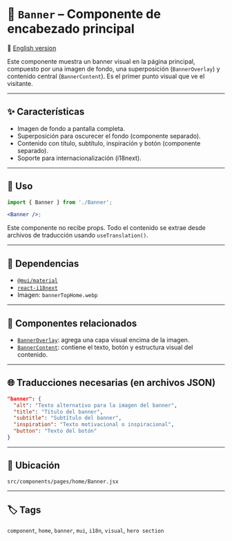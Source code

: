 # 📸 `Banner` – Componente de encabezado principal

🔗 [English version](./Banner.en.md)

Este componente muestra un banner visual en la página principal, compuesto por una imagen de fondo, una superposición (`BannerOverlay`) y contenido central (`BannerContent`). Es el primer punto visual que ve el visitante.

---

## ✨ Características

- Imagen de fondo a pantalla completa.
- Superposición para oscurecer el fondo (componente separado).
- Contenido con título, subtítulo, inspiración y botón (componente separado).
- Soporte para internacionalización (i18next).

---

## 🧩 Uso

```jsx
import { Banner } from './Banner';

<Banner />;
```

Este componente no recibe props. Todo el contenido se extrae desde archivos de traducción usando `useTranslation()`.

---

## 🧠 Dependencias

- [`@mui/material`](https://mui.com/)
- [`react-i18next`](https://react.i18next.com/)
- Imagen: `bannerTopHome.webp`

---

## 🧱 Componentes relacionados

- [`BannerOverlay`](./BannerOverlay.jsx): agrega una capa visual encima de la imagen.
- [`BannerContent`](./BannerContent.jsx): contiene el texto, botón y estructura visual del contenido.

---

## 🌐 Traducciones necesarias (en archivos JSON)

```json
"banner": {
  "alt": "Texto alternativo para la imagen del banner",
  "title": "Título del banner",
  "subtitle": "Subtítulo del banner",
  "inspiration": "Texto motivacional o inspiracional",
  "button": "Texto del botón"
}
```

---

## 📁 Ubicación

```
src/components/pages/home/Banner.jsx
```

---

## 🏷️ Tags

`component`, `home`, `banner`, `mui`, `i18n`, `visual`, `hero section`

